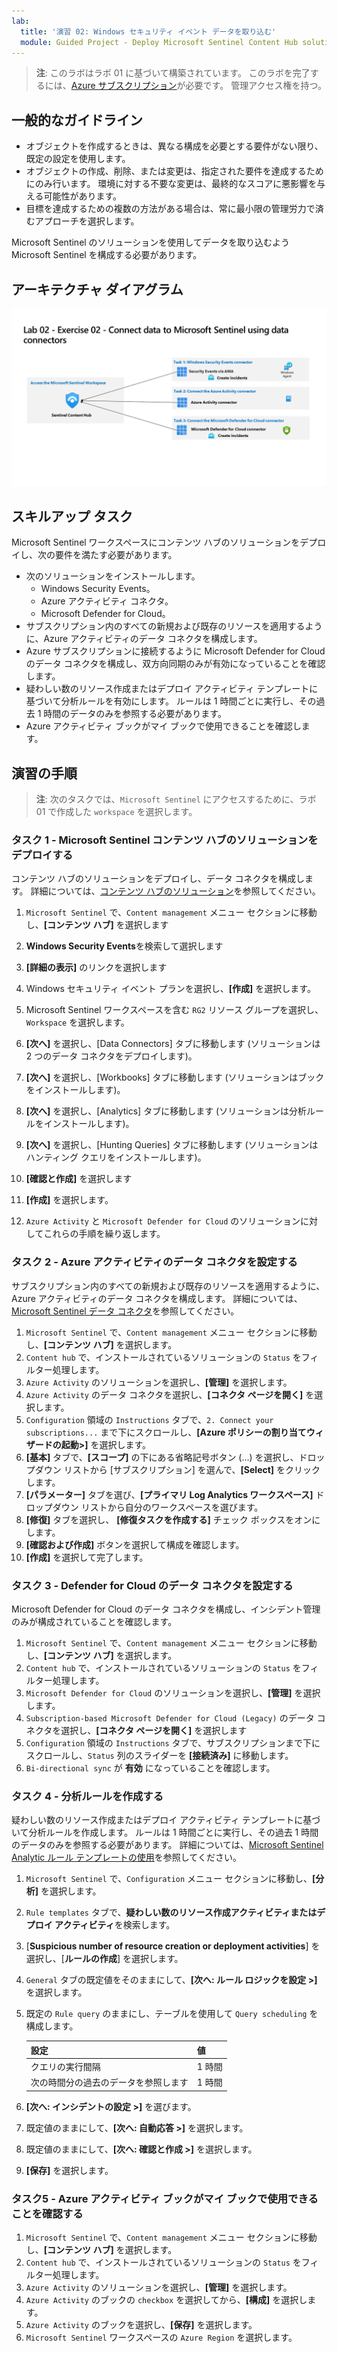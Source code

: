 ```yaml
---
lab:
  title: '演習 02: Windows セキュリティ イベント データを取り込む'
  module: Guided Project - Deploy Microsoft Sentinel Content Hub solutions and data connectors
---
```


>**注**: このラボはラボ 01 に基づいて構築されています。 このラボを完了するには、[Azure サブスクリプション](https://azure.microsoft.com/free/?azure-portal=true)が必要です。 管理アクセス権を持つ。

## 一般的なガイドライン

- オブジェクトを作成するときは、異なる構成を必要とする要件がない限り、既定の設定を使用します。
- オブジェクトの作成、削除、または変更は、指定された要件を達成するためにのみ行います。 環境に対する不要な変更は、最終的なスコアに悪影響を与える可能性があります。
- 目標を達成するための複数の方法がある場合は、常に最小限の管理労力で済むアプローチを選択します。

Microsoft Sentinel のソリューションを使用してデータを取り込むよう Microsoft Sentinel を構成する必要があります。

## アーキテクチャ ダイアグラム

![Content Hub データ コネクタのダイアグラム](../Media/apl-5001-lab-diagrams-lab02.png)

## スキルアップ タスク

Microsoft Sentinel ワークスペースにコンテンツ ハブのソリューションをデプロイし、次の要件を満たす必要があります。

- 次のソリューションをインストールします。
  - Windows Security Events。
  - Azure アクティビティ コネクタ。
  - Microsoft Defender for Cloud。
- サブスクリプション内のすべての新規および既存のリソースを適用するように、Azure アクティビティのデータ コネクタを構成します。
- Azure サブスクリプションに接続するように Microsoft Defender for Cloud のデータ コネクタを構成し、双方向同期のみが有効になっていることを確認します。
- 疑わしい数のリソース作成またはデプロイ アクティビティ テンプレートに基づいて分析ルールを有効にします。 ルールは 1 時間ごとに実行し、その過去 1 時間のデータのみを参照する必要があります。
- Azure アクティビティ ブックがマイ ブックで使用できることを確認します。

## 演習の手順

>**注**: 次のタスクでは、`Microsoft Sentinel` にアクセスするために、ラボ 01 で作成した `workspace` を選択します。

### タスク 1 - Microsoft Sentinel コンテンツ ハブのソリューションをデプロイする

コンテンツ ハブのソリューションをデプロイし、データ コネクタを構成します。 詳細については、[コンテンツ ハブのソリューション](https://learn.microsoft.com/azure/sentinel/sentinel-solutions)を参照してください。

1. `Microsoft Sentinel` で、`Content management` メニュー セクションに移動し、**[コンテンツ ハブ]** を選択します
1. **Windows Security Events**を検索して選択します
1. **[詳細の表示]** のリンクを選択します
1. Windows セキュリティ イベント プランを選択し、**[作成]** を選択します。
1. Microsoft Sentinel ワークスペースを含む `RG2` リソース グループを選択し、`Workspace` を選択します。
1. **[次へ]** を選択し、[Data Connectors] タブに移動します (ソリューションは 2 つのデータ コネクタをデプロイします)。
1. **[次へ]** を選択し、[Workbooks] タブに移動します (ソリューションはブックをインストールします)。
1. **[次へ]** を選択し、[Analytics] タブに移動します (ソリューションは分析ルールをインストールします)。
1. **[次へ]** を選択し、[Hunting Queries] タブに移動します (ソリューションはハンティング クエリをインストールします)。
1. **[確認と作成]** を選択します
1. **[作成]** を選択します。

1. `Azure Activity` と `Microsoft Defender for Cloud` のソリューションに対してこれらの手順を繰り返します。

### タスク 2 - Azure アクティビティのデータ コネクタを設定する

サブスクリプション内のすべての新規および既存のリソースを適用するように、Azure アクティビティのデータ コネクタを構成します。 詳細については、[Microsoft Sentinel データ コネクタ](https://learn.microsoft.com/azure/sentinel/connect-data-sources)を参照してください。

  1. `Microsoft Sentinel` で、`Content management` メニュー セクションに移動し、**[コンテンツ ハブ]** を選択します。
  1. `Content hub` で、インストールされているソリューションの `Status` をフィルター処理します。
  1. `Azure Activity` のソリューションを選択し、**[管理]** を選択します。
  1. `Azure Activity` のデータ コネクタを選択し、**[コネクタ ページを開く]** を選択します。
  1. `Configuration` 領域の `Instructions` タブで、`2. Connect your subscriptions...` まで下にスクロールし、**[Azure ポリシーの割り当てウィザードの起動>]** を選択します。
  1. **[基本]** タブで、**[スコープ]** の下にある省略記号ボタン (...) を選択し、ドロップダウン リストから [サブスクリプション] を選んで、**[Select]** をクリックします。
  1. **[パラメーター]** タブを選び、**[プライマリ Log Analytics ワークスペース]** ドロップダウン リストから自分のワークスペースを選びます。
  1. **[修復]** タブを選択し、 **[修復タスクを作成する]** チェック ボックスをオンにします。
  1. **[確認および作成]** ボタンを選択して構成を確認します。
  1. **[作成]** を選択して完了します。
  
### タスク 3 - Defender for Cloud のデータ コネクタを設定する

Microsoft Defender for Cloud のデータ コネクタを構成し、インシデント管理のみが構成されていることを確認します。

  1. `Microsoft Sentinel` で、`Content management` メニュー セクションに移動し、**[コンテンツ ハブ]** を選択します。
  1. `Content hub` で、インストールされているソリューションの `Status` をフィルター処理します。
  1. `Microsoft Defender for Cloud` のソリューションを選択し、**[管理]** を選択します。
  1. `Subscription-based Microsoft Defender for Cloud (Legacy)` のデータ コネクタを選択し、**[コネクタ ページを開く]** を選択します
  1. `Configuration` 領域の `Instructions` タブで、サブスクリプションまで下にスクロールし、`Status` 列のスライダーを **[接続済み]** に移動します。
  1. `Bi-directional sync` が **有効** になっていることを確認します。

### タスク 4 - 分析ルールを作成する

疑わしい数のリソース作成またはデプロイ アクティビティ テンプレートに基づいて分析ルールを作成します。 ルールは 1 時間ごとに実行し、その過去 1 時間のデータのみを参照する必要があります。 詳細については、[Microsoft Sentinel Analytic ルール テンプレートの使用](https://learn.microsoft.com/azure/sentinel/detect-threats-built-in)を参照してください。

  1. `Microsoft Sentinel` で、`Configuration` メニュー セクションに移動し、**[分析]** を選択します。
  1. `Rule templates` タブで、**疑わしい数のリソース作成アクティビティまたはデプロイ アクティビティ**を検索します。
  1. [**Suspicious number of resource creation or deployment activities**] を選択し、[**ルールの作成**] を選択します。
  1. `General` タブの既定値をそのままにして、**[次へ: ルール ロジックを設定 >]** を選択します。
  1. 既定の `Rule query` のままにし、テーブルを使用して `Query scheduling` を構成します。

     |設定 |値|
     |---|---|
     |クエリの実行間隔|1 時間|
     |次の時間分の過去のデータを参照します|1 時間|

  1. **[次へ: インシデントの設定 >]** を選びます。
  1. 既定値のままにして、**[次へ: 自動応答 >]** を選択します。
  1. 既定値のままにして、**[次へ: 確認と作成 >]** を選択します。
  1. **[保存]** を選択します。

### タスク5 - Azure アクティビティ ブックがマイ ブックで使用できることを確認する

  1. `Microsoft Sentinel` で、`Content management` メニュー セクションに移動し、**[コンテンツ ハブ]** を選択します。
  1. `Content hub` で、インストールされているソリューションの `Status` をフィルター処理します。
  1. `Azure Activity` のソリューションを選択し、**[管理]** を選択します。
  1. `Azure Activity` のブックの `checkbox` を選択してから、**[構成]** を選択します。
  1. `Azure Activity` のブックを選択し、**[保存]** を選択します。
  1. `Microsoft Sentinel` ワークスペースの `Azure Region` を選択します。  
